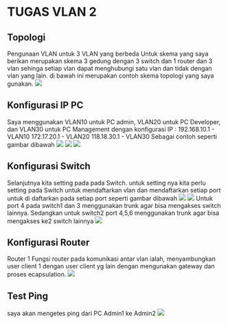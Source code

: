 # TUGAS VLAN 2
## Topologi
Pengunaan VLAN untuk 3 VLAN yang berbeda Untuk skema yang saya berikan merupakan skema 3 gedung dengan 3 switch dan 1 router dan 3 vlan sehinga setiap vlan dapat menghubungi satu vlan dan tidak dengan vlan yang lain. di bawah ini merupakan contoh skema topologi yang saya gunakan.
![](https://i.ibb.co/qCbHbxs/Whats-App-Image-2022-10-01-at-11-24-29.jpg)

## Konfigurasi IP PC
Saya menggunakan VLAN10 untuk PC admin, VLAN20 untuk PC Developer, dan VLAN30 untuk PC Management dengan konfigurasi IP : 
192.168.10.1 - VLAN10
172.17.20.1 - VLAN20
118.18.30.1 - VLAN30
Sebagai contoh seperti gambar dibawah
![](https://i.ibb.co/5RtfwRg/Whats-App-Image-2022-10-01-at-11-27-35.jpg)
![](https://i.ibb.co/VYbpgr8/Whats-App-Image-2022-10-01-at-11-29-04.jpg)
![](https://i.ibb.co/NNVdy2W/Whats-App-Image-2022-10-01-at-11-29-59.jpg)

## Konfigurasi Switch
Selanjutnya kita setting pada pada Switch. untuk setting nya kita perlu setting pada Switch untuk mendaftarkan vlan dan mendaftarkan setiap port untuk di daftarkan pada setiap port seperti gambar dibawah
![](https://i.ibb.co/VxN0g3m/Whats-App-Image-2022-10-01-at-14-11-48.jpg)
![](https://i.ibb.co/StX4zy8/Whats-App-Image-2022-10-01-at-11-31-07.jpg)
Untuk port 4 pada switch1 dan 3 menggunakan trunk agar bisa mengakses switch lainnya. Sedangkan untuk switch2 port 4,5,6 menggunakan trunk agar bisa mengakses ke2 switch lainnya
![](https://i.ibb.co/QbxrSVs/Whats-App-Image-2022-10-01-at-11-32-08.jpg)

## Konfigurasi Router
Router 1 Fungsi router pada komunikasi antar vlan ialah, menyambungkan user client 1 dengan user client yg lain dengan mengunakan gateway dan proses ecapsulation.
![](https://i.ibb.co/5Rx8K3v/Whats-App-Image-2022-10-01-at-11-35-34.jpg)

## Test Ping
saya akan mengetes ping dari PC Admin1 ke Admin2
![](https://i.ibb.co/QkWk0qC/Whats-App-Image-2022-10-01-at-11-33-35.jpg)